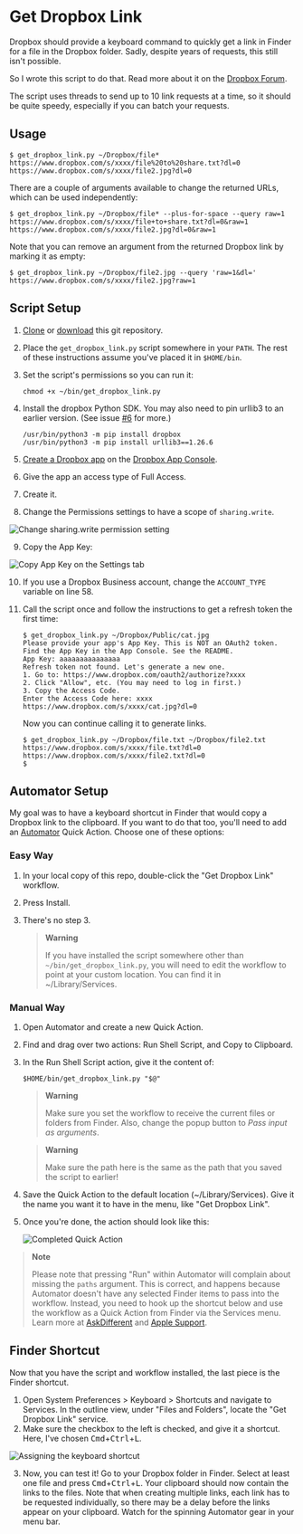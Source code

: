 # Get Dropbox Link
Dropbox should provide a keyboard command to quickly get a link in Finder for a file in the Dropbox folder. Sadly, despite years of requests, this still isn't possible.

So I wrote this script to do that. Read more about it on the [Dropbox Forum](https://www.dropboxforum.com/t5/View-download-and-export/Key-Command-Shortcut-to-quot-Copy-Dropbox-Link-quot-from-Mac/td-p/168482/highlight/false).

The script uses threads to send up to 10 link requests at a time, so it should be quite speedy, especially if you can batch your requests.

## Usage
```
$ get_dropbox_link.py ~/Dropbox/file*
https://www.dropbox.com/s/xxxx/file%20to%20share.txt?dl=0
https://www.dropbox.com/s/xxxx/file2.jpg?dl=0
```

There are a couple of arguments available to change the returned URLs, which can be used independently:
```
$ get_dropbox_link.py ~/Dropbox/file* --plus-for-space --query raw=1
https://www.dropbox.com/s/xxxx/file+to+share.txt?dl=0&raw=1
https://www.dropbox.com/s/xxxx/file2.jpg?dl=0&raw=1
```

Note that you can remove an argument from the returned Dropbox link by marking it as empty:
```
$ get_dropbox_link.py ~/Dropbox/file2.jpg --query 'raw=1&dl='
https://www.dropbox.com/s/xxxx/file2.jpg?raw=1

```

## Script Setup
1. [Clone](https://docs.github.com/en/repositories/creating-and-managing-repositories/cloning-a-repository) or [download](https://github.com/nk9/get_dropbox_link/archive/refs/heads/main.tar.gz) this git repository.

2. Place the `get_dropbox_link.py` script somewhere in your `PATH`. The rest of these instructions assume you've placed it in `$HOME/bin`.
3. Set the script's permissions so you can run it:

    ```
    chmod +x ~/bin/get_dropbox_link.py
    ```

4. Install the dropbox Python SDK. You may also need to pin urllib3 to an earlier version. (See issue [#6](https://github.com/nk9/get_dropbox_link/issues/6) for more.)

    ```
    /usr/bin/python3 -m pip install dropbox
    /usr/bin/python3 -m pip install urllib3==1.26.6
    ```

5. [Create a Dropbox app](https://blogs.dropbox.com/developers/2014/05/generate-an-access-token-for-your-own-account) on the [Dropbox App Console](https://www.dropbox.com/developers/apps).
6. Give the app an access type of Full Access.
7. Create it.
8. Change the Permissions settings to have a scope of `sharing.write`.

![Change sharing.write permission setting](assets/sharing.write.jpg)

9. Copy the App Key:

![Copy App Key on the Settings tab](assets/app-key.jpg)

10. If you use a Dropbox Business account, change the `ACCOUNT_TYPE` variable on line 58.

11. Call the script once and follow the instructions to get a refresh token the first time:

    ```
    $ get_dropbox_link.py ~/Dropbox/Public/cat.jpg
    Please provide your app's App Key. This is NOT an OAuth2 token.
    Find the App Key in the App Console. See the README.
    App Key: aaaaaaaaaaaaaaa
    Refresh token not found. Let's generate a new one.
    1. Go to: https://www.dropbox.com/oauth2/authorize?xxxx
    2. Click "Allow", etc. (You may need to log in first.)
    3. Copy the Access Code.
    Enter the Access Code here: xxxx
    https://www.dropbox.com/s/xxxx/cat.jpg?dl=0
    ```
    Now you can continue calling it to generate links.

    ```
    $ get_dropbox_link.py ~/Dropbox/file.txt ~/Dropbox/file2.txt
    https://www.dropbox.com/s/xxxx/file.txt?dl=0
    https://www.dropbox.com/s/xxxx/file2.txt?dl=0
    $
    ```

## Automator Setup
My goal was to have a keyboard shortcut in Finder that would copy a Dropbox link to the clipboard. If you want to do that too, you'll need to add an [Automator](https://support.apple.com/en-gb/guide/automator/welcome/mac) Quick Action. Choose one of these options:

### Easy Way
1. In your local copy of this repo, double-click the "Get Dropbox Link" workflow.
2. Press Install.
3. There's no step 3.

    > **Warning**
    >
    > If you have installed the script somewhere other than `~/bin/get_dropbox_link.py`, you will need to edit the workflow to point at your custom location. You can find it in ~/Library/Services.

### Manual Way
1. Open Automator and create a new Quick Action.
2. Find and drag over two actions: Run Shell Script, and Copy to Clipboard.
3. In the Run Shell Script action, give it the content of:
    ```
    $HOME/bin/get_dropbox_link.py "$@"
    ```
    > **Warning**
    >
    > Make sure you set the workflow to receive the current files or folders from Finder. Also, change the popup button to _Pass input as arguments_.

    > **Warning**
    >
    > Make sure the path here is the same as the path that you saved the script to earlier!

4. Save the Quick Action to the default location (~/Library/Services). Give it the name you want it to have in the menu, like "Get Dropbox Link".

5. Once you're done, the action should look like this:

    ![Completed Quick Action](assets/quick-action.jpg)

> **Note**
>
> Please note that pressing "Run" within Automator will complain about missing the `paths` argument. This is correct, and happens because Automator doesn't have any selected Finder items to pass into the workflow. Instead, you need to hook up the shortcut below and use the workflow as a Quick Action from Finder via the Services menu. Learn more at [AskDifferent](https://apple.stackexchange.com/questions/379096/why-automators-component-get-selected-finder-items-duplicates-path-of-selecte/379100#379100) and [Apple Support](https://support.apple.com/en-gb/guide/automator/aut73234890a/mac).


## Finder Shortcut
Now that you have the script and workflow installed, the last piece is the Finder shortcut.

1. Open System Preferences > Keyboard > Shortcuts and navigate to Services. In the outline view, under "Files and Folders", locate the "Get Dropbox Link" service.
2. Make sure the checkbox to the left is checked, and give it a shortcut. Here, I've  chosen <kbd>Cmd</kbd>+<kbd>Ctrl</kbd>+<kbd>L</kbd>.

![Assigning the keyboard shortcut](assets/keyboard-shortcut.jpg)

3. Now, you can test it! Go to your Dropbox folder in Finder. Select at least one file and press <kbd>Cmd</kbd>+<kbd>Ctrl</kbd>+<kbd>L</kbd>. Your clipboard should now contain the links to the files. Note that when creating multiple links, each link has to be requested individually, so there may be a delay before the links appear on your clipboard. Watch for the spinning Automator gear in your menu bar.
